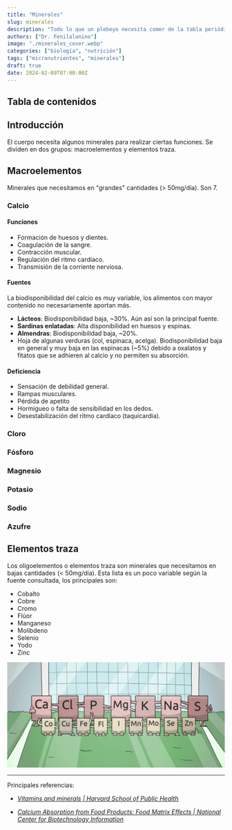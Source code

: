 ```yaml
---
title: "Minerales"
slug: minerales
description: "Todo lo que un plebeyo necesita comer de la tabla periódica."
authors: ["Dr. Fenilalanino"]
image: "./minerales_cover.webp"
categories: ["biología", "nutrición"]
tags: ["micronutrientes", "minerales"]
draft: true
date: 2024-02-09T07:00:00Z
---
```


## Tabla de contenidos

## Introducción
El cuerpo necesita algunos minerales para realizar ciertas funciones. Se dividen en dos grupos: macroelementos y elementos traza.

## Macroelementos

Minerales que necesitamos en "grandes" cantidades (> 50mg/día). Son 7.

### Calcio

#### Funciones
- Formación de huesos y dientes.
- Coagulación de la  sangre.
- Contracción muscular.
- Regulación del ritmo cardíaco.
- Transmisión de la corriente nerviosa.

#### Fuentes
La biodisponibilidad del calcio es muy variable, los alimentos con mayor contenido no necesariamente aportan más.

- **Lácteos**: Biodisponibilidad baja, ~30%. Aún así son la principal fuente.
- **Sardinas enlatadas**: Alta disponibilidad en huesos y espinas.
- **Almendras**: Biodisponibilidad baja, ~20%.
- Hoja de algunas verduras (col, espinaca, acelga). Biodisponibilidad baja en general y muy baja en las espinacas (~5%) debido a oxalatos y fitatos que se adhieren al calcio y no permiten su absorción.

#### Deficiencia
- Sensación de debilidad general.
- Rampas musculares.
- Pérdida de apetito
- Hormigueo o falta de sensibilidad en los dedos.
- Desestabilización del ritmo cardíaco (taquicardia).

### Cloro

### Fósforo

### Magnesio

### Potasio

### Sodio

### Azufre


## Elementos traza

Los oligoelementos o elementos traza son minerales que necesitamos en bajas cantidades (< 50mg/día). Esta lista es un poco variable según la fuente consultada, los principales son:

- Cobalto
- Cobre
- Cromo
- Flúor
- Manganeso
- Molibdeno
- Selenio
- Yodo
- Zinc

![Minerales, alineación](./minerales.webp)


---

Principales referencias:

- *[Vitamins and minerals | Harvard School of Public Health](https://www.hsph.harvard.edu/nutritionsource/vitamins/)*

- *[Calcium Absorption from Food Products: Food Matrix Effects | National Center for Biotechnology Information](https://www.ncbi.nlm.nih.gov/pmc/articles/PMC8746734/)*
